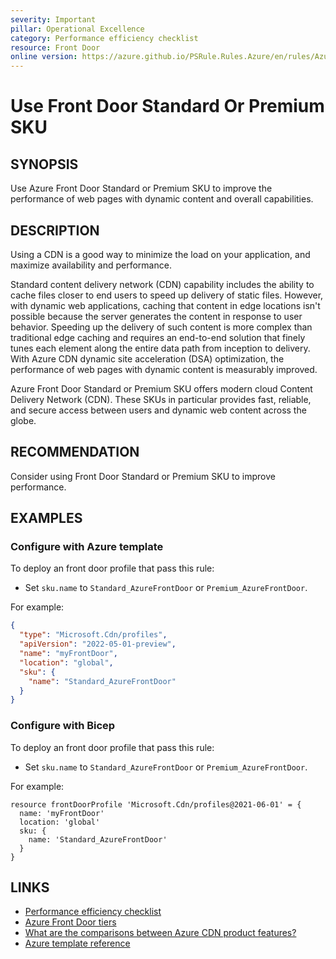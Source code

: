 ```yaml
---
severity: Important
pillar: Operational Excellence
category: Performance efficiency checklist
resource: Front Door
online version: https://azure.github.io/PSRule.Rules.Azure/en/rules/Azure.CDN.UseFrontDoor/
---
```


# Use Front Door Standard Or Premium SKU

## SYNOPSIS

Use Azure Front Door Standard or Premium SKU to improve the performance of web pages with dynamic content and overall capabilities.

## DESCRIPTION

Using a CDN is a good way to minimize the load on your application, and maximize availability and performance.

Standard content delivery network (CDN) capability includes the ability to cache files closer to end users to speed up delivery of static files. However, with dynamic web applications, caching that content in edge locations isn't possible because the server generates the content in response to user behavior. Speeding up the delivery of such content is more complex than traditional edge caching and requires an end-to-end solution that finely tunes each element along the entire data path from inception to delivery. With Azure CDN dynamic site acceleration (DSA) optimization, the performance of web pages with dynamic content is measurably improved.

Azure Front Door Standard or Premium SKU offers modern cloud Content Delivery Network (CDN).
These SKUs in particular provides fast, reliable, and secure access between users and dynamic web content across the globe.

## RECOMMENDATION

Consider using Front Door Standard or Premium SKU to improve performance.

## EXAMPLES

### Configure with Azure template

To deploy an front door profile that pass this rule:

- Set `sku.name` to `Standard_AzureFrontDoor` or `Premium_AzureFrontDoor`.

For example:

```json
{
  "type": "Microsoft.Cdn/profiles",
  "apiVersion": "2022-05-01-preview",
  "name": "myFrontDoor",
  "location": "global",
  "sku": {
    "name": "Standard_AzureFrontDoor"
  }
}
```

### Configure with Bicep

To deploy an front door profile that pass this rule:

- Set `sku.name` to `Standard_AzureFrontDoor` or `Premium_AzureFrontDoor`.

For example:

```bicep
resource frontDoorProfile 'Microsoft.Cdn/profiles@2021-06-01' = {
  name: 'myFrontDoor'
  location: 'global'
  sku: {
    name: 'Standard_AzureFrontDoor'
  }
}
```

## LINKS

- [Performance efficiency checklist](https://docs.microsoft.com/azure/architecture/framework/scalability/performance-efficiency)
- [Azure Front Door tiers](https://docs.microsoft.com/azure/frontdoor/standard-premium/tier-comparison)
- [What are the comparisons between Azure CDN product features?](https://docs.microsoft.com/azure/cdn/cdn-features)
- [Azure template reference](https://docs.microsoft.com/azure/templates/microsoft.cdn/profiles)
